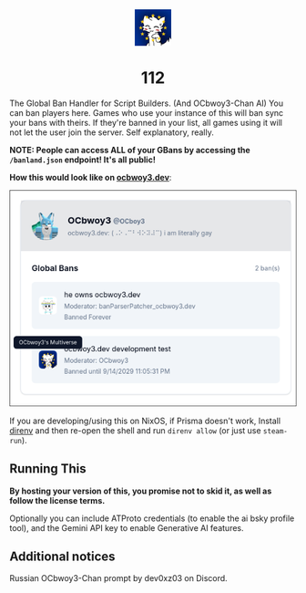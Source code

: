 <img style="display: block; margin: auto; height: 64px;" src="media/logo.png">

# <center>112</center>

The Global Ban Handler for Script Builders. (And OCbwoy3-Chan AI)
You can ban players here. Games who use your instance of this will ban sync your bans with theirs. If they're banned in your list, all games using it will not let the user join the server. Self explanatory, really.

**NOTE: People can access ALL of your GBans by accessing the `/banland.json` endpoint! It's all public!**

**How this would look like on [ocbwoy3.dev](https://ocbwoy3.dev/lookup?u=OCboy3)**:

[![Global Ban Lookup on ocbwoy3.dev](media/GBanLookup.png)](https://ocbwoy3.dev/lookup?u=OCboy3)

If you are developing/using this on NixOS, if Prisma doesn't work, Install [direnv](https://direnv.net/docs/hook.html) and then re-open the shell and run `direnv allow` (or just use `steam-run`).

## Running This

**By hosting your version of this, you promise not to skid it, as well as follow the license terms.**

Optionally you can include ATProto credentials (to enable the ai bsky profile tool), and the Gemini API key to enable Generative AI features. 

## Additional notices

Russian OCbwoy3-Chan prompt by dev0xz03 on Discord.
